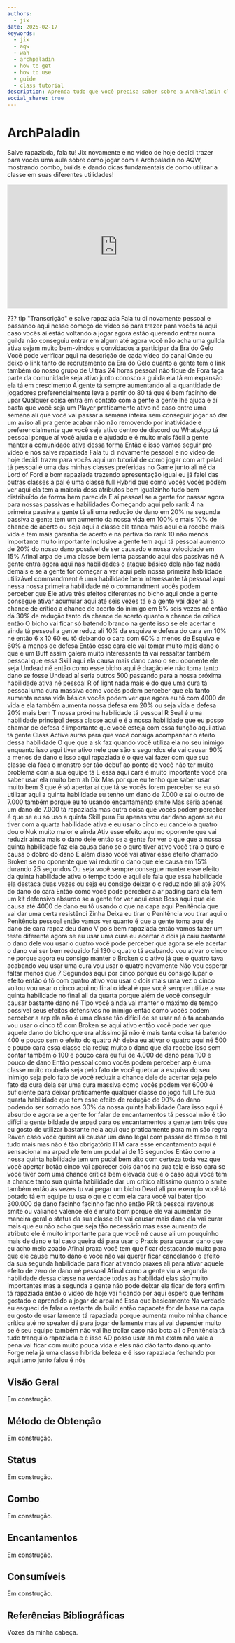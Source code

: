 ```yaml
---
authors:
  - jix
date: 2025-02-17
keywords:
  - jix
  - aqw
  - wah
  - archpaladin
  - how to get
  - how to use
  - guide
  - class tutorial
description: Aprenda tudo que você precisa saber sobre a ArchPaladin class neste tutorial.
social_share: true
--- 
```

# ArchPaladin

Salve rapaziada, fala tu! Jix novamente e no vídeo de hoje decidi trazer para vocês uma aula sobre como jogar com a Archpaladin no AQW, mostrando combo, builds e dando dicas fundamentais de como utilizar a classe em suas diferentes utilidades!

<div style="position: relative; width: 100%; padding-bottom: 56.25%; height: 0; overflow: hidden;">
  <iframe 
    src="https://www.youtube.com/embed/5TqLMugEMiI" 
    title="YouTube video player" 
    frameborder="0" 
    allow="accelerometer; autoplay; clipboard-write; encrypted-media; gyroscope; picture-in-picture; web-share" 
    referrerpolicy="strict-origin-when-cross-origin" 
    allowfullscreen 
    style="position: absolute; top: 0; left: 0; width: 100%; height: 100%;"
  ></iframe>
</div>

??? tip "Transcrição"
    e salve rapaziada Fala tu di novamente pessoal e passando aqui nesse começo de vídeo só para trazer para vocês tá aqui caso vocês aí estão voltando a jogar agora estão querendo entrar numa guilda não conseguiu entrar em algum até agora você não acha uma guilda ativa sejam muito bem-vindos e convidados a participar da Era do Gelo Você pode verificar aqui na descrição de cada vídeo do canal Onde eu deixo o link tanto de recrutamento da Era do Gelo quanto a gente tem o link também do nosso grupo de Ultras 24 horas pessoal não fique de Fora faça parte da comunidade seja ativo junto conosco a guilda ela tá em expansão ela tá em crescimento A gente tá sempre aumentando ali a quantidade de jogadores preferencialmente leva a partir do 80 tá que é bem facinho de upar Qualquer coisa entra em contato com a gente a gente lhe ajuda e aí basta que você seja um Player praticamente ativo né caso entre uma semana ali que você vai passar a semana inteira sem conseguir jogar só dar um aviso ali pra gente acabar não não removendo por inatividade e preferencialmente que você seja ativo dentro de discord ou WhatsApp tá pessoal porque aí você ajuda e é ajudado e é muito mais fácil a gente manter a comunidade ativa dessa forma Então é isso vamos seguir pro vídeo é nós salve rapaziada Fala tu di novamente pessoal e no vídeo de hoje decidi trazer para vocês aqui um tutorial de como jogar com art palad tá pessoal é uma das minhas classes preferidas no Game junto ali né da Lord of Ford e bom rapaziada trazendo apresentação igual eu já falei das outras classes a pal é uma classe full Hybrid que como vocês vocês podem ver aqui ela tem a maioria doss atributos bem igualzinho tudo bem distribuído de forma bem parecida E aí pessoal se a gente for passar agora para nossas passivas e habilidades Começando aqui pelo rank 4 na primeira passiva a gente tá ali uma redução de dano em 20% na segunda passiva a gente tem um aumento da nossa vida em 100% e mais 10% de chance de acerto ou seja aqui a classe ela tanca mais aqui ela recebe mais vida e tem mais garantia de acerto e na partiva do rank 10 não menos importante muito importante Inclusive a gente tem aqui tá pessoal aumento de 20% do nosso dano possível de ser causado e nossa velocidade em 15% Afinal arpa de uma classe bem lenta passando aqui das passivas né A gente entra agora aqui nas habilidades o ataque básico dela não faz nada demais e se a gente for começar a ver aqui pela nossa primeira habilidade utilizável commandment é uma habilidade bem interessante tá pessoal aqui nessa nossa primeira habilidade né o commandment vocês podem perceber que Ele ativa três efeitos diferentes no bicho aqui onde a gente consegue ativar acumular aqui até seis vezes tá e a gente vai dizer ali a chance de crítico a chance de acerto do inimigo em 5% seis vezes né então dá 30% de redução tanto da chance de acerto quanto a chance de crítica então O bicho vai ficar só batendo branco na gente isso se ele acertar e ainda tá pessoal a gente reduz ali 10% da esquiva e defesa do cara em 10% né então 6 x 10 60 eu tô deixando o cara com 60% a menos de Esquiva e 60% a menos de defesa Então esse cara ele vai tomar muito mais dano o que é um Buff assim galera muito interessante tá vai ressaltar também pessoal que essa Skill aqui ela causa mais dano caso o seu oponente ele seja Undead né então como esse bicho aqui é dragão ele não toma tanto dano se fosse Undead aí seria outros 500 passando para a nossa próxima habilidade ativa né pessoal R of light nada mais é do que uma cura tá pessoal uma cura massiva como vocês podem perceber que ela tanto aumenta nossa vida básica vocês podem ver que agora eu tô com 4000 de vida e ela também aumenta nossa defesa em 20% ou seja vida e defesa 20% mais bem T nossa próxima habilidade tá pessoal R Seal é uma habilidade principal dessa classe aqui e é a nossa habilidade que eu posso chamar de defesa é importante que você esteja com essa função aqui ativa tá gente Class Active auras para que você consiga acompanhar o efeito dessa habilidade O que que a sk faz quando você utiliza ela no seu inimigo enquanto isso aqui tiver ativo nele que são s segundos ele vai causar 90% a menos de dano e isso aqui rapaziada é o que vai fazer com que sua classe ela faça o monstro ser tão debuf ao ponto de você não ter muito problema com a sua equipe tá E essa aqui cara é muito importante você pra saber usar ela muito bem ah Dix Mas por que eu tenho que saber usar muito bem S que é só apertar aí que tá se vocês forem perceber se eu só utilizar aqui a quinta habilidade eu tenho um dano de 7.000 e sai o outro de 7.000 também porque eu tô usando encantamento smite Mas seria apenas um dano de 7.000 tá rapaziada mas outra coisa que vocês podem perceber é que se eu só uso a quinta Skill pura Eu apenas vou dar dano agora se eu tiver com a quarta habilidade ativa e eu usar o cinco eu cancelo a quatro dou o Nuk muito maior e ainda Ativ esse efeito aqui no oponente que vai reduzir ainda mais o dano dele então se a gente for ver o que que a nossa quinta habilidade faz ela causa dano se o quro tiver ativo você tira o quro e causa o dobro do dano E além disso você vai ativar esse efeito chamado Broken se no oponente que vai reduzir o dano que ele causa em 15% durando 25 segundos Ou seja você sempre consegue manter esse efeito da quinta habilidade ativa o tempo todo e aqui ele fala que essa habilidade ela destaca duas vezes ou seja eu consigo deixar o c reduzindo ali até 30% do dano do cara Então como você pode perceber a ar pading cara ela tem um kit defensivo absurdo se a gente for ver aqui esse Boss aqui que ele causa até 4000 de dano eu tô usando o que na capa aqui Penitência que vai dar uma certa resistênci Zinha Deixa eu tirar o Penitência vou tirar aqui o Penitência pessoal então vamos ver quanto é que a gente toma aqui de dano de cara rapaz deu dano V pois bem rapaziada então vamos fazer um teste diferente agora se eu usar uma cura eu acertar o dois já caiu bastante o dano dele vou usar o quatro você pode perceber que agora se ele acertar o dano vai ser bem reduzido foi 130 o quatro tá acabando vou ativar o cinco né porque agora eu consigo manter o Broken c o ativo já que o quatro tava acabando vou usar uma cura vou usar o quatro novamente Não vou esperar faltar menos que 7 Segundos aqui por cinco porque eu consigo lupar o efeito então ó tô com quatro ativo vou usar o dois mais uma vez o cinco voltou vou usar o cinco aqui no final o ideal é que você sempre utilize a sua quinta habilidade no final ali da quarta porque além de você conseguir causar bastante dano né Tipo você ainda vai manter o máximo de tempo possível seus efeitos defensivos no inimigo então como vocês podem perceber a arp ela não é uma classe tão difícil de se usar né ó tá acabando vou usar o cinco tô com Broken se aqui ativo então você pode ver que aquele dano do bicho que era altíssimo já não é mais tanta coisa tá batendo 400 e pouco sem o efeito do quatro Ah deixa eu ativar o quatro aqui né 500 e pouco cara essa classe ela reduz muito o dano que ela recebe isso sem contar também ó 100 e pouco cara eu fui de 4.000 de dano para 100 e pouco de dano Então pessoal como vocês podem perceber arp é uma classe muito roubada seja pelo fato de você quebrar a esquiva do seu inimigo seja pelo fato de você reduzir a chance dele de acertar seja pelo fato da cura dela ser uma cura massiva como vocês podem ver 6000 é suficiente para deixar praticamente qualquer classe do jogo full Life sua quarta habilidade que tem esse efeito de redução de 90% do dano podendo ser somado aos 30% da nossa quinta habilidade Cara isso aqui é absurdo e agora se a gente for falar de encantamentos tá pessoal não é tão difícil a gente bildade de arpad para os encantamentos a gente tem três que eu gosto de utilizar bastante nela aqui que praticamente para mim são regra Raven caso você queira ali causar um dano legal com passar do tempo e tal tudo mais mas não é tão obrigatório ITM cara esse encantamento aqui é sensacional na arpad ele tem um pudal aí de 15 segundos Então como a nossa quinta habilidade tem um pudal bem alto com certeza toda vez que você apertar botão cinco vai aparecer dois danos na sua tela e isso cara se você tiver com uma chance crítica bem elevada que é o caso aqui você tem a chance tanto sua quinta habilidade dar um crítico altíssimo quanto o smite também então às vezes tu vai pegar um bicho Dead ali por exemplo você tá potado tá em equipe tu usa o qu e c com ela cara você vai bater tipo 300.000 de dano facinho facinho facinho então PR tá pessoal ravenous smite ou valiance valence ele é muito bom porque ele vai aumentar de maneira geral o status da sua classe ela vai causar mais dano ela vai curar mais que eu não acho que seja tão necessário mas esse aumento de atributo ele é muito importante para que você né cause ali um pouquinho mais de dano e tal caso queira dá para usar o Praxis para causar dano que eu acho meio zoado Afinal praxa você tem que ficar destacando muito para que ele cause muito dano e você não vai querer ficar cancelando o efeito da sua segunda habilidade para ficar ativando praxes ali para ativar aquele efeito de zero de dano né pessoal Afinal como a gente viu a segunda habilidade dessa classe na verdade todas as habilidad elas são muito importantes mas a segunda a gente não pode deixar ela ficar de fora enfim tá rapaziada então o vídeo de hoje vai ficando por aqui espero que tenham gostado e aprendido a jogar de arpal né Essa que basicamente Na verdade eu esqueci de falar o restante da build então capacete for de base na capa eu gosto de usar lamente tá rapaziada porque aumenta muito minha chance crítica até no speaker dá para jogar de lamente mas aí vai depender muito se é seu equipe também não vai lhe trollar caso não bota ali o Penitência tá tudo tranquilo rapaziada e é isso AD posso usar anima exam não vale a pena vai ficar com muito pouca vida e eles não dão tanto dano quanto Forge nela já uma classe híbrida beleza e é isso rapaziada fechando por aqui tamo junto falou é nós

## Visão Geral

Em construção.

## Método de Obtenção

Em construção.

## Status

Em construção.

## Combo

Em construção.

## Encantamentos

Em construção.

## Consumíveis

Em construção.

## Referências Bibliográficas
Vozes da minha cabeça.
